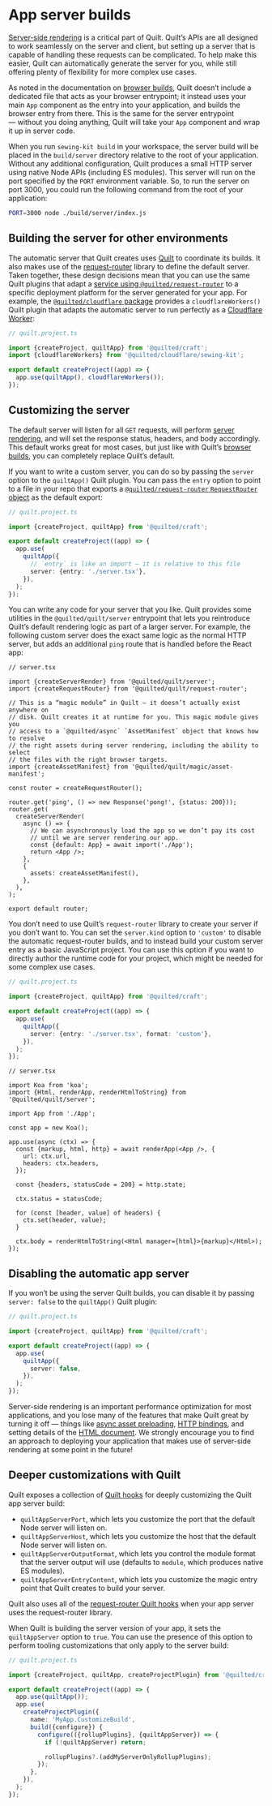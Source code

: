 # App server builds

[Server-side rendering](../../server-rendering.md) is a critical part of Quilt. Quilt’s APIs are all designed to work seamlessly on the server and client, but setting up a server that is capable of handling these requests can be complicated. To help make this easier, Quilt can automatically generate the server for you, while still offering plenty of flexibility for more complex use cases.

As noted in the documentation on [browser builds](./browser.md), Quilt doesn’t include a dedicated file that acts as your browser entrypoint; it instead uses your main `App` component as the entry into your application, and builds the browser entry from there. This is the same for the server entrypoint — without you doing anything, Quilt will take your `App` component and wrap it up in server code.

When you run `sewing-kit build` in your workspace, the server build will be placed in the `build/server` directory relative to the root of your application. Without any additional configuration, Quilt produces a small HTTP server using native Node APIs (including ES modules). This server will run on the port specified by the `PORT` environment variable. So, to run the server on port 3000, you could run the following command from the root of your application:

```zsh
PORT=3000 node ./build/server/index.js
```

## Building the server for other environments

The automatic server that Quilt creates uses [Quilt](./TODO) to coordinate its builds. It also makes use of the [request-router](./TODO) library to define the default server. Taken together, these design decisions mean that you can use the same Quilt plugins that adapt a [service using `@quilted/request-router`](./TODO) to a specific deployment platform for the server generated for your app. For example, the [`@quilted/cloudflare` package](../../../packages/cloudflare) provides a `cloudflareWorkers()` Quilt plugin that adapts the automatic server to run perfectly as a [Cloudflare Worker](https://developers.cloudflare.com/workers/):

```ts
// quilt.project.ts

import {createProject, quiltApp} from '@quilted/craft';
import {cloudflareWorkers} from '@quilted/cloudflare/sewing-kit';

export default createProject((app) => {
  app.use(quiltApp(), cloudflareWorkers());
});
```

## Customizing the server

The default server will listen for all `GET` requests, will perform [server rendering](../../server-rendering.md), and will set the response status, headers, and body accordingly. This default works great for most cases, but just like with Quilt’s [browser builds](./browsers.md), you can completely replace Quilt’s default.

If you want to write a custom server, you can do so by passing the `server` option to the `quiltApp()` Quilt plugin. You can pass the `entry` option to point to a file in your repo that exports a [`@quilted/request-router` `RequestRouter` object](../../../packages/request-router) as the default export:

```ts
// quilt.project.ts

import {createProject, quiltApp} from '@quilted/craft';

export default createProject((app) => {
  app.use(
    quiltApp({
      // `entry` is like an import — it is relative to this file
      server: {entry: './server.tsx'},
    }),
  );
});
```

You can write any code for your server that you like. Quilt provides some utilities in the `@quilted/quilt/server` entrypoint that lets you reintroduce Quilt’s default rendering logic as part of a larger server. For example, the following custom server does the exact same logic as the normal HTTP server, but adds an additional `ping` route that is handled before the React app:

```tsx
// server.tsx

import {createServerRender} from '@quilted/quilt/server';
import {createRequestRouter} from '@quilted/quilt/request-router';

// This is a “magic module” in Quilt — it doesn’t actually exist anywhere on
// disk. Quilt creates it at runtime for you. This magic module gives you
// access to a `@quilted/async` `AssetManifest` object that knows how to resolve
// the right assets during server rendering, including the ability to select
// the files with the right browser targets.
import {createAssetManifest} from '@quilted/quilt/magic/asset-manifest';

const router = createRequestRouter();

router.get('ping', () => new Response('pong!', {status: 200}));
router.get(
  createServerRender(
    async () => {
      // We can asynchronously load the app so we don’t pay its cost
      // until we are server rendering our app.
      const {default: App} = await import('./App');
      return <App />;
    },
    {
      assets: createAssetManifest(),
    },
  ),
);

export default router;
```

You don’t need to use Quilt’s `request-router` library to create your server if you don’t want to. You can set the `server.kind` option to `'custom'` to disable the automatic request-router builds, and to instead build your custom server entry as a basic JavaScript project. You can use this option if you want to directly author the runtime code for your project, which might be needed for some complex use cases.

```ts
// quilt.project.ts

import {createProject, quiltApp} from '@quilted/craft';

export default createProject((app) => {
  app.use(
    quiltApp({
      server: {entry: './server.tsx', format: 'custom'},
    }),
  );
});
```

```tsx
// server.tsx

import Koa from 'koa';
import {Html, renderApp, renderHtmlToString} from '@quilted/quilt/server';

import App from './App';

const app = new Koa();

app.use(async (ctx) => {
  const {markup, html, http} = await renderApp(<App />, {
    url: ctx.url,
    headers: ctx.headers,
  });

  const {headers, statusCode = 200} = http.state;

  ctx.status = statusCode;

  for (const [header, value] of headers) {
    ctx.set(header, value);
  }

  ctx.body = renderHtmlToString(<Html manager={html}>{markup}</Html>);
});
```

## Disabling the automatic app server

If you won’t be using the server Quilt builds, you can disable it by passing `server: false` to the `quiltApp()` Quilt plugin:

```ts
// quilt.project.ts

import {createProject, quiltApp} from '@quilted/craft';

export default createProject((app) => {
  app.use(
    quiltApp({
      server: false,
    }),
  );
});
```

Server-side rendering is an important performance optimization for most applications, and you lose many of the features that make Quilt great by turning it off — things like [async asset preloading](../../async.md), [HTTP bindings](../../http.md), and setting details of the [HTML document](../../html.md). We strongly encourage you to find an approach to deploying your application that makes use of server-side rendering at some point in the future!

## Deeper customizations with Quilt

Quilt exposes a collection of [Quilt hooks](./TODO) for deeply customizing the Quilt app server build:

- `quiltAppServerPort`, which lets you customize the port that the default Node server will listen on.
- `quiltAppServerHost`, which lets you customize the host that the default Node server will listen on.
- `quiltAppServerOutputFormat`, which lets you control the module format that the server output will use (defaults to `module`, which produces native ES modules).
- `quiltAppServerEntryContent`, which lets you customize the magic entry point that Quilt creates to build your server.

Quilt also uses all of the [request-router Quilt hooks](../services.md#deeper-customizations-with-sewing-kit) when your app server uses the request-router library.

When Quilt is building the server version of your app, it sets the `quiltAppServer` option to `true`. You can use the presence of this option to perform tooling customizations that only apply to the server build:

```ts
// quilt.project.ts

import {createProject, quiltApp, createProjectPlugin} from '@quilted/craft';

export default createProject((app) => {
  app.use(quiltApp());
  app.use(
    createProjectPlugin({
      name: 'MyApp.CustomizeBuild',
      build({configure}) {
        configure(({rollupPlugins}, {quiltAppServer}) => {
          if (!quiltAppServer) return;

          rollupPlugins?.(addMyServerOnlyRollupPlugins);
        });
      },
    }),
  );
});
```
